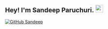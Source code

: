 ## Hey! I'm Sandeep Paruchuri. <img src="https://media.giphy.com/media/hvRJCLFzcasrR4ia7z/giphy.gif" width="25px">

[![GitHub Sandeep](https://img.shields.io/github/followers/vermakhushboo?label=follow&style=social)](https://github.com/ParuchuriSandeep)


